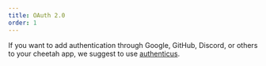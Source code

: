 ```yaml
---
title: OAuth 2.0
order: 1
---
```


If you want to add authentication through Google, GitHub, Discord, or others to your cheetah app, we suggest to use [authenticus](https://github.com/azurystudio/authenticus).
